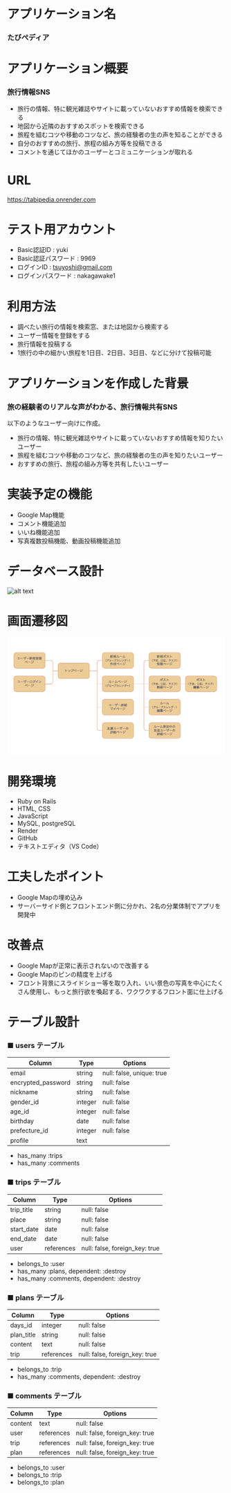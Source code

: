 # アプリケーション名
### たびぺディア


# アプリケーション概要
### 旅行情報SNS
* 旅行の情報、特に観光雑誌やサイトに載っていないおすすめ情報を検索できる
* 地図から近隣のおすすめスポットを検索できる
* 旅程を組むコツや移動のコツなど、旅の経験者の生の声を知ることができる
* 自分のおすすめの旅行、旅程の組み方等を投稿できる
* コメントを通じてほかのユーザーとコミュニケーションが取れる



# URL
https://tabipedia.onrender.com


# テスト用アカウント
* Basic認証ID : yuki
* Basic認証パスワード : 9969
* ログインID : tsuyoshi@gmail.com
* ログインパスワード : nakagawake1


# 利用方法
* 調べたい旅行の情報を検索窓、または地図から検索する
* ユーザー情報を登録をする
* 旅行情報を投稿する
* 1旅行の中の細かい旅程を1日目、2日目、3日目、などに分けて投稿可能



# アプリケーションを作成した背景
### 旅の経験者のリアルな声がわかる、旅行情報共有SNS
以下のようなユーザー向けに作成。
* 旅行の情報、特に観光雑誌やサイトに載っていないおすすめ情報を知りたいユーザー
* 旅程を組むコツや移動のコツなど、旅の経験者の生の声を知りたいユーザー
* おすすめの旅行、旅程の組み方等を共有したいユーザー



# 実装予定の機能
* Google Map機能
* コメント機能追加
* いいね機能追加
* 写真複数投稿機能、動画投稿機能追加


# データベース設計
![alt text](<スクリーンショット 2024-04-11 17.01.03.png>)

# 画面遷移図
![alt text](<スクリーンショット 2024-04-11 17.03.09.png>)

# 開発環境
* Ruby on Rails
* HTML, CSS
* JavaScript
* MySQL, postgreSQL
* Render
* GitHub
* テキストエディタ（VS Code）


# 工夫したポイント
* Google Mapの埋め込み
* サーバーサイド側とフロントエンド側に分かれ、2名の分業体制でアプリを開発中


# 改善点
* Google Mapが正常に表示されないので改善する
* Google Mapのピンの精度を上げる
* フロント背景にスライドショー等を取り入れ、いい景色の写真を中心にたくさん使用し、もっと旅行欲を喚起する、ワクワクするフロント面に仕上げる


# テーブル設計

### ■ users テーブル

| Column                    | Type       | Options                        |
| ------------------------- | ---------- | ------------------------------ |
| email                     | string     | null: false, unique: true      |
| encrypted_password        | string     | null: false                    |
| nickname                  | string     | null: false                    |
| gender_id                 | integer    | null: false                    |
| age_id                    | integer    | null: false                    |
| birthday                  | date       | null: false                    |
| prefecture_id             | integer    | null: false                    |
| profile                   | text       |                                |

- has_many :trips
- has_many :comments



### ■ trips テーブル

| Column                    | Type       | Options                        |
| ------------------------- | ---------- | ------------------------------ |
| trip_title                | string     | null: false                    |
| place                     | string     | null: false                    |
| start_date                | date       | null: false                    |
| end_date                  | date       | null: false                    |
| user                      | references | null: false, foreign_key: true |

- belongs_to :user
- has_many :plans, dependent: :destroy
- has_many :comments, dependent: :destroy



### ■ plans テーブル

| Column                    | Type       | Options                        |
| ------------------------- | ---------- | ------------------------------ |
| days_id                   | integer    | null: false                    |
| plan_title                | string     | null: false                    |
| content                   | text       | null: false                    |
| trip                      | references | null: false, foreign_key: true |

- belongs_to :trip
- has_many :comments, dependent: :destroy



### ■ comments テーブル

| Column                    | Type       | Options                        |
| ------------------------- | ---------- | ------------------------------ |
| content                   | text       | null: false                    |
| user                      | references | null: false, foreign_key: true |
| trip                      | references | null: false, foreign_key: true |
| plan                      | references | null: false, foreign_key: true |

- belongs_to :user
- belongs_to :trip
- belongs_to :plan
